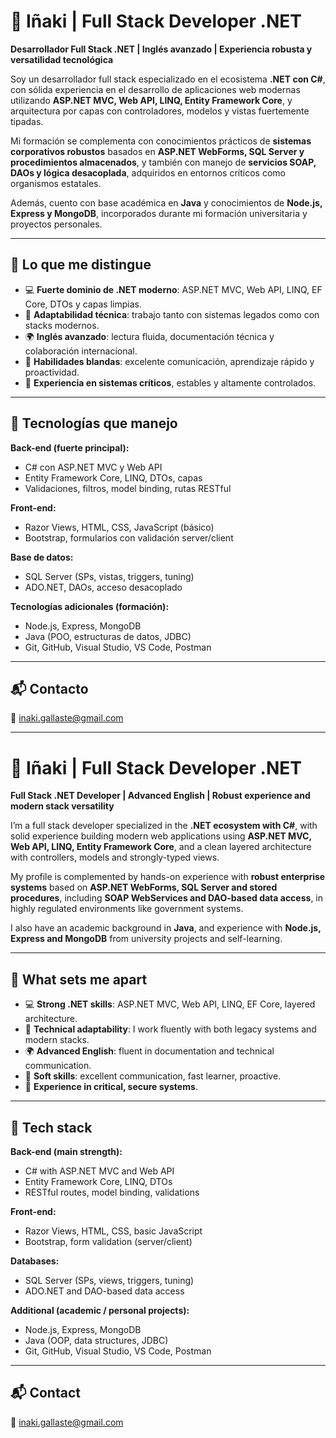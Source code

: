 # 👋 Iñaki | Full Stack Developer .NET

**Desarrollador Full Stack .NET | Inglés avanzado | Experiencia robusta y versatilidad tecnológica**

Soy un desarrollador full stack especializado en el ecosistema **.NET con C#**, con sólida experiencia en el desarrollo de aplicaciones web modernas utilizando **ASP.NET MVC, Web API, LINQ, Entity Framework Core**, y arquitectura por capas con controladores, modelos y vistas fuertemente tipadas.

Mi formación se complementa con conocimientos prácticos de **sistemas corporativos robustos** basados en **ASP.NET WebForms, SQL Server y procedimientos almacenados**, y también con manejo de **servicios SOAP, DAOs y lógica desacoplada**, adquiridos en entornos críticos como organismos estatales.

Además, cuento con base académica en **Java** y conocimientos de **Node.js, Express y MongoDB**, incorporados durante mi formación universitaria y proyectos personales.

---

## 🧠 Lo que me distingue

- 💻 **Fuerte dominio de .NET moderno**: ASP.NET MVC, Web API, LINQ, EF Core, DTOs y capas limpias.
- 🧠 **Adaptabilidad técnica**: trabajo tanto con sistemas legados como con stacks modernos.
- 🌍 **Inglés avanzado**: lectura fluida, documentación técnica y colaboración internacional.
- 💬 **Habilidades blandas**: excelente comunicación, aprendizaje rápido y proactividad.
- 🔁 **Experiencia en sistemas críticos**, estables y altamente controlados.

---

## 🧰 Tecnologías que manejo

**Back-end (fuerte principal):**
- C# con ASP.NET MVC y Web API
- Entity Framework Core, LINQ, DTOs, capas
- Validaciones, filtros, model binding, rutas RESTful

**Front-end:**
- Razor Views, HTML, CSS, JavaScript (básico)
- Bootstrap, formularios con validación server/client

**Base de datos:**
- SQL Server (SPs, vistas, triggers, tuning)
- ADO.NET, DAOs, acceso desacoplado

**Tecnologías adicionales (formación):**
- Node.js, Express, MongoDB
- Java (POO, estructuras de datos, JDBC)
- Git, GitHub, Visual Studio, VS Code, Postman

---

## 📬 Contacto

📧 inaki.gallaste@gmail.com

---

# 👋 Iñaki | Full Stack Developer .NET

**Full Stack .NET Developer | Advanced English | Robust experience and modern stack versatility**

I’m a full stack developer specialized in the **.NET ecosystem with C#**, with solid experience building modern web applications using **ASP.NET MVC, Web API, LINQ, Entity Framework Core**, and a clean layered architecture with controllers, models and strongly-typed views.

My profile is complemented by hands-on experience with **robust enterprise systems** based on **ASP.NET WebForms, SQL Server and stored procedures**, including **SOAP WebServices and DAO-based data access**, in highly regulated environments like government systems.

I also have an academic background in **Java**, and experience with **Node.js, Express and MongoDB** from university projects and self-learning.

---

## 🧠 What sets me apart

- 💻 **Strong .NET skills**: ASP.NET MVC, Web API, LINQ, EF Core, layered architecture.
- 🔁 **Technical adaptability**: I work fluently with both legacy systems and modern stacks.
- 🌍 **Advanced English**: fluent in documentation and technical communication.
- 💬 **Soft skills**: excellent communication, fast learner, proactive.
- 🔐 **Experience in critical, secure systems**.

---

## 🧰 Tech stack

**Back-end (main strength):**
- C# with ASP.NET MVC and Web API
- Entity Framework Core, LINQ, DTOs
- RESTful routes, model binding, validations

**Front-end:**
- Razor Views, HTML, CSS, basic JavaScript
- Bootstrap, form validation (server/client)

**Databases:**
- SQL Server (SPs, views, triggers, tuning)
- ADO.NET and DAO-based data access

**Additional (academic / personal projects):**
- Node.js, Express, MongoDB
- Java (OOP, data structures, JDBC)
- Git, GitHub, Visual Studio, VS Code, Postman

---

## 📬 Contact

📧 inaki.gallaste@gmail.com
